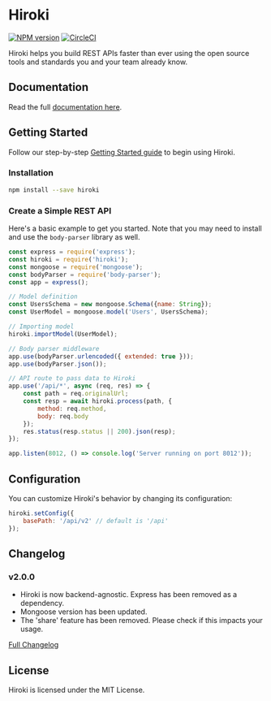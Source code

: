 # Hiroki

[![NPM version][npm-image]][npm-url] [![CircleCI](https://dl.circleci.com/status-badge/img/circleci/73Gnub9RenZ7Vn7XN2Cq7A/7FichnXE69CYoQzoP7ppAd/tree/master.svg?style=svg)](https://dl.circleci.com/status-badge/redirect/circleci/73Gnub9RenZ7Vn7XN2Cq7A/7FichnXE69CYoQzoP7ppAd/tree/master)

Hiroki helps you build REST APIs faster than ever using the open source tools and standards you and your team already know.

## Documentation

Read the full [documentation here](https://ivanhuay.github.io/hiroki/).

## Getting Started

Follow our step-by-step [Getting Started guide](https://ivanhuay.github.io/hiroki/) to begin using Hiroki.

### Installation

```bash
npm install --save hiroki
```

### Create a Simple REST API

Here's a basic example to get you started. Note that you may need to install and use the `body-parser` library as well.

```javascript
const express = require('express');
const hiroki = require('hiroki');
const mongoose = require('mongoose');
const bodyParser = require('body-parser');
const app = express();

// Model definition
const UsersSchema = new mongoose.Schema({name: String});
const UserModel = mongoose.model('Users', UsersSchema);

// Importing model
hiroki.importModel(UserModel);

// Body parser middleware
app.use(bodyParser.urlencoded({ extended: true }));
app.use(bodyParser.json());

// API route to pass data to Hiroki
app.use('/api/*', async (req, res) => {
    const path = req.originalUrl;
    const resp = await hiroki.process(path, {
        method: req.method,
        body: req.body
    });
    res.status(resp.status || 200).json(resp);
});

app.listen(8012, () => console.log('Server running on port 8012'));
```

## Configuration

You can customize Hiroki's behavior by changing its configuration:

```javascript
hiroki.setConfig({ 
    basePath: '/api/v2' // default is '/api'
});
```

## Changelog

### v2.0.0
- Hiroki is now backend-agnostic. Express has been removed as a dependency.
- Mongoose version has been updated.
- The 'share' feature has been removed. Please check if this impacts your usage.

[Full Changelog](https://ivanhuay.github.io/hiroki/changelog)

## License

Hiroki is licensed under the MIT License.

[npm-image]: https://badge.fury.io/js/hiroki.svg
[npm-url]: https://npmjs.org/package/hiroki